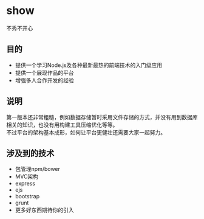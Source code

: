 show
====

不秀不开心

## 目的

- 提供一个学习Node.js及各种最新最热的前端技术的入门级应用
- 提供一个展现作品的平台
- 增强多人合作开发的经验

## 说明

第一版本还非常粗糙，例如数据存储暂时采用文件存储的方式，并没有用到数据库相关的知识，也没有用构建工具压缩优化等等。  
不过平台的架构基本成形，如何让平台更健壮还需要大家一起努力。

## 涉及到的技术

- 包管理npm/bower
- MVC架构
- express
- ejs
- bootstrap
- grunt
- 更多好东西期待你的引入
